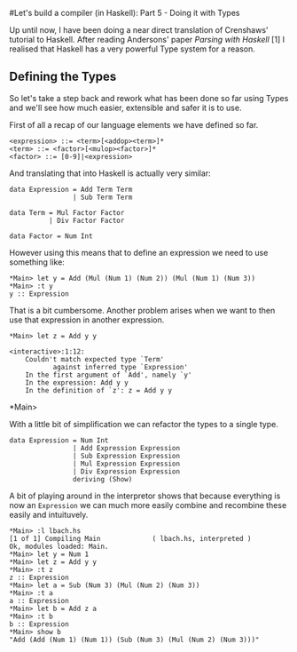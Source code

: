 #Let's build a compiler (in Haskell): Part 5 - Doing it with Types

Up until now, I have been doing a near direct translation of Crenshaws' tutorial to Haskell.   After reading Andersons' paper _Parsing with Haskell_ [1] I realised that Haskell has a very powerful Type system for a reason.

## Defining the Types

So let's take a step back and rework what has been done so far using Types and we'll see how much easier, extensible and safer it is to use.

First of all a recap of our language elements we have defined so far.

    <expression> ::= <term>[<addop><term>]*
    <term> ::= <factor>[<mulop><factor>]*
    <factor> ::= [0-9]|<expression>

And translating that into Haskell is actually very similar:

    data Expression = Add Term Term
                    | Sub Term Term
    
    data Term = Mul Factor Factor
              | Div Factor Factor
    
    data Factor = Num Int

However using this means that to define an expression we need to use something like:

    *Main> let y = Add (Mul (Num 1) (Num 2)) (Mul (Num 1) (Num 3))
    *Main> :t y
    y :: Expression

That is a bit cumbersome.  Another problem arises when we want to then use that expression in another expression.

    *Main> let z = Add y y

    <interactive>:1:12:
        Couldn't match expected type `Term'
               against inferred type `Expression'
        In the first argument of `Add', namely `y'
        In the expression: Add y y
        In the definition of `z': z = Add y y
*Main>

With a little bit of simplification we can refactor the types to a single type.
    
    data Expression = Num Int
                    | Add Expression Expression
                    | Sub Expression Expression
                    | Mul Expression Expression
                    | Div Expression Expression
                    deriving (Show) 

A bit of playing around in the interpretor shows that because everything is now an `Expression` we can much more easily combine and recombine these easily and intuituvely.

    *Main> :l lbach.hs
    [1 of 1] Compiling Main             ( lbach.hs, interpreted )
    Ok, modules loaded: Main.
    *Main> let y = Num 1
    *Main> let z = Add y y
    *Main> :t z
    z :: Expression
    *Main> let a = Sub (Num 3) (Mul (Num 2) (Num 3))
    *Main> :t a
    a :: Expression
    *Main> let b = Add z a
    *Main> :t b
    b :: Expression
    *Main> show b
    "Add (Add (Num 1) (Num 1)) (Sub (Num 3) (Mul (Num 2) (Num 3)))"


